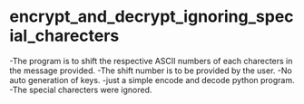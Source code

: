 # encrypt_and_decrypt_ignoring_special_charecters
-The program is to shift the respective ASCII numbers of each charecters in the message provided.
-The shift number is to be provided by the user.
-No auto generation of keys.
-just a simple encode and decode python program.
-The special charecters were ignored.
